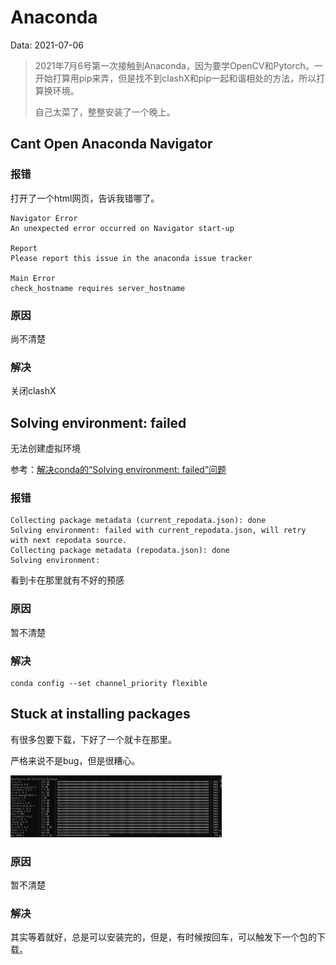 # Anaconda

Data: 2021-07-06

> 2021年7月6号第一次接触到Anaconda，因为要学OpenCV和Pytorch。一开始打算用pip来弄，但是找不到clashX和pip一起和谐相处的方法，所以打算换环境。
>
> 自己太菜了，整整安装了一个晚上。

## Cant Open Anaconda Navigator

### 报错

打开了一个html网页，告诉我错哪了。

```
Navigator Error
An unexpected error occurred on Navigator start-up

Report
Please report this issue in the anaconda issue tracker

Main Error
check_hostname requires server_hostname
```

### 原因

尚不清楚

### 解决

关闭clashX

## Solving environment: failed

无法创建虚拟环境

参考：[解决conda的“Solving environment: failed”问题](https://blog.csdn.net/weixin_43971405/article/details/101714371)

### 报错

```
Collecting package metadata (current_repodata.json): done
Solving environment: failed with current_repodata.json, will retry with next repodata source.
Collecting package metadata (repodata.json): done
Solving environment:
```

看到卡在那里就有不好的预感

### 原因

暂不清楚

### 解决

```conda
conda config --set channel_priority flexible
```

## Stuck at installing packages

有很多包要下载，下好了一个就卡在那里。

严格来说不是bug，但是很糟心。

<img src="./img/stuck_at_installing_packages.png" style="zoom: 33%;" />

### 原因

暂不清楚

### 解决

其实等着就好，总是可以安装完的，但是，有时候按回车，可以触发下一个包的下载。
